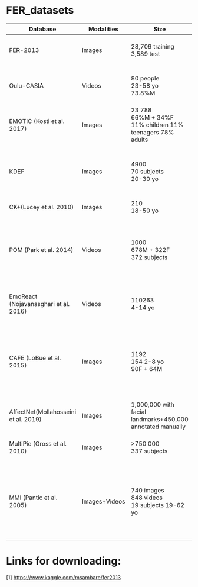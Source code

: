 # FER_datasets


| Database | Modalities | Size | Model | Description | Available |
| --- | --- | --- | --- | --- | --- |
| FER-2013 | Images | 28,709 training <br> 3,589 test | 7 categories s | 48x48 pixel grayscale images of faces | yes [1] |
| Oulu-CASIA | Videos |80 people <br> 23-58 yo <br> 73.8%M| 6 categories | Three illumination conditions <br> 25 frames per second| yes |
| EMOTIC (Kosti et al. 2017) | Images | 23 788 <br> 66%M + 34%F <br> 11% children 11% teenagers 78% adults | 26 categories+1−10 scale VAD | Emotions in Context | |
| KDEF |Images |4900 <br> 70 subjects <br> 20-30 yo |7 categories |No beards, mustaches, earrings or eyeglasses, and no visible make-up |yes |
| CK+(Lucey et al. 2010) | Images | 210 <br> 18-50 yo | 7 categories |
| POM (Park et al. 2014) | Videos | 1000 <br> 678M + 322F <br> 372 subjects | 7 categories+Valence (-,0,+) | avg(length) = N(94s,32s) <br> Facial Action Units + Eye gaze mvts + Head mvts + Approx posture |
| EmoReact (Nojavanasghari et al. 2016) | Videos | 110263 <br> 4-14 yo | 7 Basic Emotions <br> + 9 Complex Emotions <br> + Neutral <br> + valence | | |
| CAFE (LoBue et al. 2015) | Images | 1192 <br> 154 2-8 yo <br> 90F + 64M | 6 BE+Neutral | Posing (open + closed mouth) <br> Subset A : highly stereotypical <br> Subset B : emphasize variation 
| AffectNet(Mollahosseini et al. 2019) | Images | 1,000,000 with facial landmarks+450,000 annotated manually | 8 categories+ Valence + arousal |
| MultiPie (Gross et al. 2010) | Images | >750 000 <br> 337 subjects | 7 categories |  15 views <br> 19 illumination conditions |
| MMI (Pantic et al. 2005) | Images+Videos | 740 images <br> 848 videos<br> 19 subjects 19-62 yo | | both static images and image sequences <br> frontal and in profile view <br> single and multiple AU activation |


# Links for downloading: <br>
[1] https://www.kaggle.com/msambare/fer2013 
 

